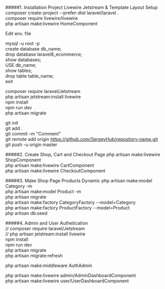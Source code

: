 #####1. Installation Project Livewire Jetstream & Template Layout Setup
composer create-project --prefer-dist  laravel/laravel .  
composer require livewire/livewire  
php artisan make:livewire HomeComponent  

Edit  env. file  

mysql -u root -p  
create database db_name;  
drop database laravel8_ecommerce;   
show databases;   
USE db_name;  
show tables;  
drop table table_name;  
exit   

composer require laravel/Jetstream  
php artisan jetstream:install livewire  
npm install  
npm run dev  
php artisan migrate  

git init  
git add .  
git commit –m "Comment"  
git remote add origin https://github.com/SergeyHub/repository-name.git  
git push -u origin master  
 
#####2. Create Shop, Cart and Checkout Page
php artisan make:livewire ShopComponent  
php artisan make:livewire CartComponent  
php artisan make:livewire CheckoutComponent  

#####3. Make Shop Page Products Dynamic
php artisan make:model Category -m   
php artisan make:model Product -m   
php artisan migrate  
php artisan make:factory CategoryFactory --model=Category  
php artisan make:factory ProductFactory --model=Product  
php artisan db:seed  

#####4. Admin and User Authetication  
// composer require laravel/Jetstream  
// php artisan jetstream:install livewire  
npm install  
npm run dev  
php artisan migrate  
php artisan migrate:refresh  

php artisan make:middleware AuthAdmin  

php artisan make:livewire admin/AdminDashboardComponent    
php artisan make:livewire user/UserDashboardComponent    


